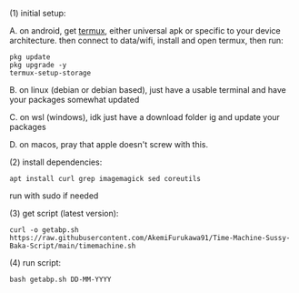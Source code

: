 (1) initial setup:

A. on android, get [termux](https://github.com/termux/termux-app/releases/latest), either universal apk or specific to your device architecture. then connect to data/wifi, install and open termux, then run:
```
pkg update
pkg upgrade -y
termux-setup-storage
```
B. on linux (debian or debian based), just have a usable terminal and have your packages somewhat updated
   
C. on wsl (windows), idk just have a download folder ig and update your packages

D. on macos, pray that apple doesn't screw with this.

(2) install dependencies:
```
apt install curl grep imagemagick sed coreutils
```
run with sudo if needed

(3) get script (latest version):
```
curl -o getabp.sh https://raw.githubusercontent.com/AkemiFurukawa91/Time-Machine-Sussy-Baka-Script/main/timemachine.sh
```
(4) run script:
```
bash getabp.sh DD-MM-YYYY
```
